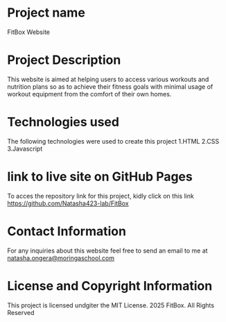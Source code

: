 # Project name

FitBox Website

# Project Description

This website is aimed at helping users to access various workouts and nutrition plans so as to achieve their fitness goals with minimal usage of workout equipment from the comfort of their own homes.

# Technologies used

The following technologies were used to create this project
1.HTML
2.CSS
3.Javascript

# link to live site on GitHub Pages

To acces the repository link for this project, kidly click on this link
https://github.com/Natasha423-lab/FitBox

# Contact Information

For any inquiries about this website feel free to send an email to me at natasha.ongera@moringaschool.com

# License and Copyright Information

This project is licensed undgiter the MIT License.
2025 FitBox. All Rights Reserved
